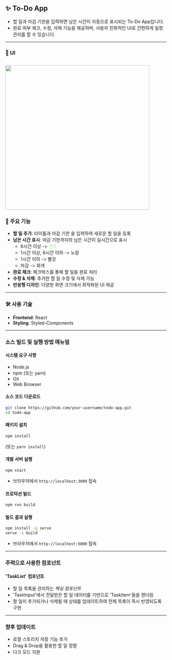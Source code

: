 ## ✨ To-Do App
* 할 일과 마감 기한을 입력하면 남은 시간이 자동으로 표시되는 To-Do App입니다.
* 완료 여부 체크, 수정, 삭제 기능을 제공하며, 사용자 친화적인 UI로 간편하게 일정 관리를 할 수 있습니다.

---
### 🎥 UI
<img src="https://github.com/user-attachments/assets/5f08955a-7c90-42e3-98d3-127121544ec7" style="width: 450px"></img>
---

### 🤍 주요 기능
* **할 일 추가**: 타이틀과 마감 기한 을 입력하여 새로운 할 일을 등록
* **남은 시간 표시**: 마감 기한까지의 남은 시간이 실시간으로 표시
  * 6시간 이상 -> <span style="color: #9BEC9B">연두</span>
  * 1시간 이상, 6시간 이하 -> 노랑
  * 1시간 이하 -> 빨강
  * 마감 -> 회색
* **완료 체크**: 체크박스를 통해 할 일을 완료 처리
* **수정 & 삭제**: 추가한 할 일 수정 및 삭제 가능
* **반응형 디자인**: 다양한 화면 크기에서 최적화된 UI 제공

---

### 🛠 사용 기술
* **Frontend**: React
* **Styling**: Styled-Components

---

### 소스 빌드 및 실행 방법 메뉴얼 
#### 시스템 요구 사항
- Node.js
- npm (또는 yarn)
- Git
- Web Browser

#### 소스 코드 다운로드
```bash
git clone https://github.com/your-username/todo-app.git
cd todo-app
```

#### 패키지 설치
```bash
npm install
```
(또는 `yarn install`)

#### 개발 서버 실행
```bash
npm start
```
* 브라우저에서 `http://localhost:3000` 접속

#### 프로덕션 빌드
```bash
npm run build
```

#### 빌드 결과 실행
```bash
npm install -g serve
serve -s build
```
* 브라우저에서 `http://localhost:5000` 접속

---
### 주력으로 사용한 컴포넌트
#### 'TaskList' 컴포넌트
* 할 일 목록을 관리하는 *핵심 컴포넌트*
* 'TaskInput'에서 전달받은 할 일 데이터를 기반으로 'TaskItem'들을 렌더링
* 할 일이 추가되거나 삭제될 때 상태를 업데이트하여 전체 목록이 즉시 반영되도록 구현

---
### 향후 업데이트
* 로컬 스토리지 저장 기능 추가
* Drag & Drop을 활용한 할 일 정렬
* 다크 모드 지원


